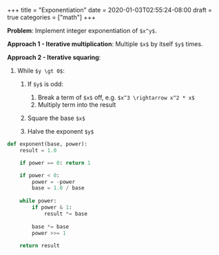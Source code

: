 +++
title = "Exponentiation"
date = 2020-01-03T02:55:24-08:00
draft = true
categories = ["math"]
+++

**Problem**: Implement integer exponentiation of `$x^y$`.

**Approach 1 - Iterative multiplication**: Multiple `$x$` by itself `$y$` times.

**Approach 2 - Iterative squaring**:

1. While `$y \gt 0$`:

    1. If `$y$` is odd:

        1. Break a term of `$x$` off, e.g. `$x^3 \rightarrow x^2 * x$`
        2. Multiply term into the result
    
    2. Square the base `$x$`
    4. Halve the exponent `$y$`

``` python
def exponent(base, power):
    result = 1.0

    if power == 0: return 1

    if power < 0:
        power = -power
        base = 1.0 / base
    
    while power:
        if power & 1:
            result *= base
        
        base *= base
        power >>= 1
    
    return result
```
